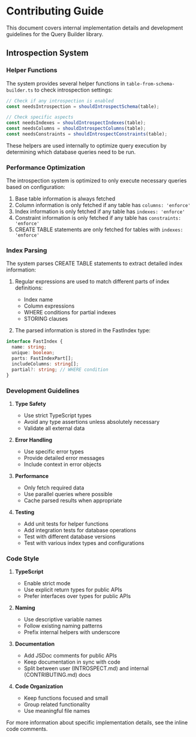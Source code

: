# Contributing Guide

This document covers internal implementation details and development guidelines for the Query Builder library.

## Introspection System

### Helper Functions

The system provides several helper functions in `table-from-schema-builder.ts` to check introspection settings:

```typescript
// Check if any introspection is enabled
const needsIntrospection = shouldIntrospectSchema(table);

// Check specific aspects
const needsIndexes = shouldIntrospectIndexes(table);
const needsColumns = shouldIntrospectColumns(table);
const needsConstraints = shouldIntrospectConstraints(table);
```

These helpers are used internally to optimize query execution by determining which database queries need to be run.

### Performance Optimization

The introspection system is optimized to only execute necessary queries based on configuration:

1. Base table information is always fetched
2. Column information is only fetched if any table has `columns: 'enforce'`
3. Index information is only fetched if any table has `indexes: 'enforce'`
4. Constraint information is only fetched if any table has `constraints: 'enforce'`
5. CREATE TABLE statements are only fetched for tables with `indexes: 'enforce'`

### Index Parsing

The system parses CREATE TABLE statements to extract detailed index information:

1. Regular expressions are used to match different parts of index definitions:
   - Index name
   - Column expressions
   - WHERE conditions for partial indexes
   - STORING clauses

2. The parsed information is stored in the FastIndex type:
```typescript
interface FastIndex {
  name: string;
  unique: boolean;
  parts: FastIndexPart[];
  includeColumns: string[];
  partial?: string; // WHERE condition
}
```

### Development Guidelines

1. **Type Safety**
   - Use strict TypeScript types
   - Avoid any type assertions unless absolutely necessary
   - Validate all external data

2. **Error Handling**
   - Use specific error types
   - Provide detailed error messages
   - Include context in error objects

3. **Performance**
   - Only fetch required data
   - Use parallel queries where possible
   - Cache parsed results when appropriate

4. **Testing**
   - Add unit tests for helper functions
   - Add integration tests for database operations
   - Test with different database versions
   - Test with various index types and configurations

### Code Style

1. **TypeScript**
   - Enable strict mode
   - Use explicit return types for public APIs
   - Prefer interfaces over types for public APIs

2. **Naming**
   - Use descriptive variable names
   - Follow existing naming patterns
   - Prefix internal helpers with underscore

3. **Documentation**
   - Add JSDoc comments for public APIs
   - Keep documentation in sync with code
   - Split between user (INTROSPECT.md) and internal (CONTRIBUTING.md) docs

4. **Code Organization**
   - Keep functions focused and small
   - Group related functionality
   - Use meaningful file names

For more information about specific implementation details, see the inline code comments.